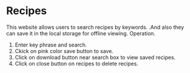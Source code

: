 # Recipes

This website allows users to search recipes by keywords.
.And also they can save it in the local storage for offline viewing.
Operation.
1) Enter key phrase and search.
2) Ckick on pink color save button to save.
3) Click on download button near search box to view saved recipes.
4) Click on close button on recipes to delete recipes.
